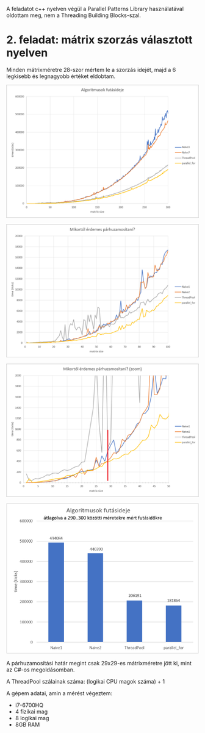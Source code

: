 A feladatot c++ nyelven végül a Parallel Patterns Library használatával oldottam meg, nem a Threading Building Blocks-szal.


# 2. feladat: mátrix szorzás választott nyelven

Minden mátrixméretre 28-szor mértem le a szorzás idejét, majd a 6 legkisebb és legnagyobb értéket eldobtam.


![](results/diagram1.png)

![](results/diagram2.png)

![](results/diagram3.png)

![](results/diagram4.png)


A párhuzamosítási határ megint csak 29x29-es mátrixméretre jött ki, mint az C#-os megoldásomban.


A ThreadPool szálainak száma: (logikai CPU magok száma) + 1

A gépem adatai, amin a mérést végeztem:

- i7-6700HQ
- 4 fizikai mag
- 8 logikai mag
- 8GB RAM
